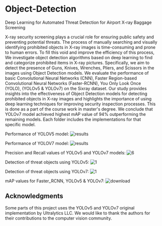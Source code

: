 # Object-Detection
Deep Learning for Automated Threat Detection for Airport X-ray Baggage Screening

X-ray security screening plays a crucial role for ensuring public safety and preventing potential threats. The process of manually searching and visually identifying prohibited objects in X-ray images is time-consuming and prone to human errors. To fill this void and improve the efficiency of this process, We investigate object detection algorithms based on deep learning to find and categorize prohibited items in X-ray pictures. Specifically, we aim to detect the presence of Guns, Knives, Wrenches, Pliers, and Scissors in the images using Object Detection models. We evaluate the performance of basic Convolutional Neural Networks (CNN), Faster Region-based Convolutional Neural Networks (Faster-RCNN), You Only Look Once (YOLO), (YOLOv5 & YOLOv7) on the Sixray dataset. Our study provides insights into the effectiveness of Object Detection models for detecting prohibited objects in X-ray images and highlights the importance of using deep learning techniques for improving security inspection processes. This is done as a part of the course work in master's degree. We conclude that YOLOv7 model achieved highest mAP value of 94% outperforming the remaining models.
Each folder includes the implementations for that specific model.

Performance of YOLOV5 model:
![results](https://github.com/Sowgandh6/Object-Detection/assets/74649012/941485de-621f-4e96-986d-a40ad4d009c1)

Performance of YOLOV7 model:
![results](https://github.com/Sowgandh6/Object-Detection/assets/74649012/017ad3ae-8b17-4513-9007-24818fd6d6b4)

Precision and Recall values of YOLOv5 and YOLOv7 models:
![6](https://github.com/Sowgandh6/Object-Detection/assets/74649012/a17cd5fd-7c37-49ac-a64b-8502a098a705)

Detection of threat objects using YOLOv5:
![1](https://github.com/Sowgandh6/Object-Detection/assets/74649012/727c8697-f513-4123-b26e-c37f7861f325)

Detection of threat objects using YOLOv7:
![1](https://github.com/Sowgandh6/Object-Detection/assets/74649012/c091bb2e-c927-4de3-ac06-6ef498539e13)

mAP values for Faster_RCNN, YOLOv5 & YOLOv7:
![download](https://github.com/Sowgandh6/Object-Detection/assets/74649012/f414a566-aa0a-4a03-bb84-cfa2dc3077e0)

## Acknowledgments

Some parts of this project uses the YOLOv5 and YOLOv7 original implementation by Ultralytics LLC. We would like to thank the authors for their contributions to the computer vision community.

